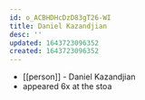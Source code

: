 ```yaml
---
id: o_ACBHDHcDzD83gT26-WI
title: Daniel Kazandjian
desc: ''
updated: 1643723096352
created: 1643723096352
---
```



- [[person]] - Daniel Kazandjian
- appeared 6x at the stoa
